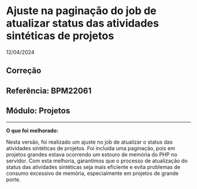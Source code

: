 # Ajuste na paginação do job de atualizar status das atividades sintéticas de projetos
12/04/2024
## Correção
## Referência: BPM22061
## Módulo: Projetos
***

**O que foi melhorado:**

Nesta versão, foi realizado um ajuste no job de atualizar o status das atividades sintéticas de projetos. Foi incluída uma paginação, pois em projetos grandes estava ocorrendo um estouro de memória do PHP no servidor. Com esta melhoria, garantimos que o processo de atualização do status das atividades sintéticas seja mais eficiente e evita problemas de consumo excessivo de memória, especialmente em projetos de grande porte.